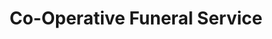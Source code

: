 ---
title: "Co-Operative Funeral Service"
url: /grimsby/co-operative-funeral-service/
shop: funeral directors
---